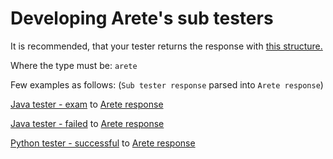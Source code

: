 # Developing Arete's sub testers

It is recommended, that your tester returns the response with [this structure.](../schemas/arete/response/responseSchema.json)

Where the type must be: ```arete```

Few examples as follows: (```Sub tester response``` parsed into ```Arete response```)

[Java tester - exam](../schemas/tester/java-arete.json) to [Arete response](../schemas/arete/example-java-exam.json)

[Java tester - failed](../schemas/tester/java-failed-arete.json) to [Arete response](../schemas/arete/example-java.json)

[Python tester - successful](../schemas/tester/python-arete.json) to [Arete response](../schemas/arete/example-python.json)

